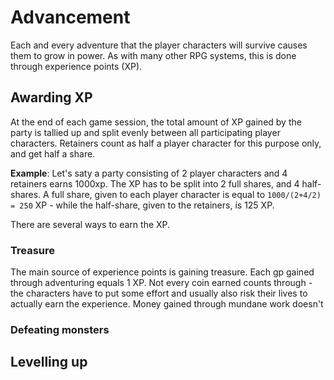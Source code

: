 # Advancement

Each and every adventure that the player characters will survive causes them to grow in power. As with many other RPG systems, this is done through experience points (XP).

## Awarding XP

At the end of each game session, the total amount of XP gained by the party is tallied up and split evenly between all participating player characters. Retainers count as half a player character for this purpose only, and get half a share. 

**Example**: Let's saty a party consisting of 2 player characters and 4 retainers earns 1000xp. The XP has to be split into 2 full shares, and 4 half-shares. A full share, given to each player character is equal to `1000/(2+4/2) = 250` XP - while the half-share, given to the retainers, is 125 XP.

There are several ways to earn the XP.

### Treasure

The main source of experience points is gaining treasure. Each gp gained through adventuring equals 1 XP. Not every coin earned counts through - the characters have to put some effort and usually also risk their lives to actually earn the experience. Money gained through mundane work doesn't 

### Defeating monsters


## Levelling up